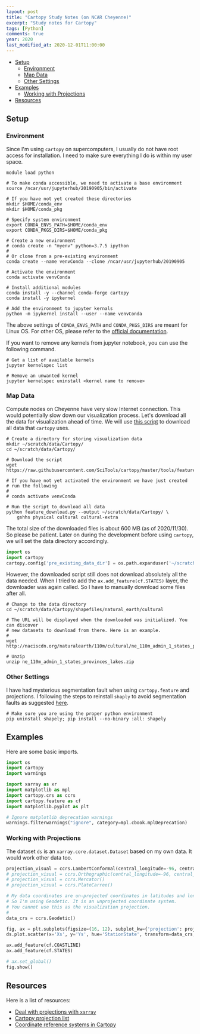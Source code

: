 ```yaml
---
layout: post
title: "Cartopy Study Notes (on NCAR Cheyenne)"
excerpt: "Study notes for Cartopy"
tags: [Python]
comments: true
year: 2020
last_modified_at: 2020-12-01T11:00:00
---
```


<!-- vim-markdown-toc GFM -->

* [Setup](#setup)
    * [Environment](#environment)
    * [Map Data](#map-data)
    * [Other Settings](#other-settings)
* [Examples](#examples)
    * [Working with Projections](#working-with-projections)
* [Resources](#resources)

<!-- vim-markdown-toc -->

## Setup

### Environment

Since I'm using `cartopy` on supercomputers, I usually do not have root access for installation. I need to make sure everything I do is within my user space.

```shell
module load python

# To make conda accessible, we need to activate a base environment
source /ncar/usr/jupyterhub/20190905/bin/activate

# If you have not yet created these directories
mkdir $HOME/conda_env
mkdir $HOME/conda_pkg

# Specify system environment
export CONDA_ENVS_PATH=$HOME/conda_env
export CONDA_PKGS_DIRS=$HOME/conda_pkg

# Create a new environment
# conda create -n "myenv" python=3.7.5 ipython
#
# Or clone from a pre-existing environment
conda create --name venvConda --clone /ncar/usr/jupyterhub/20190905

# Activate the environment
conda activate venvConda

# Install additional modules
conda install -y --channel conda-forge cartopy
conda install -y ipykernel

# Add the environment to jupyter kernals
python -m ipykernel install --user --name venvConda
```

The above settings of `CONDA_ENVS_PATH` and `CONDA_PKGS_DIRS` are meant for Linux OS. For other OS, please refer to the [official documentation](https://conda.io/projects/conda/en/latest/user-guide/configuration/use-condarc.html#specify-environment-directories-envs-dirs).

If you want to remove any kernels from jupyter notebook, you can use the following command.

```shell
# Get a list of available kernels
jupyter kernelspec list

# Remove an unwanted kernel
jupyter kernelspec uninstall <kernel name to remove> 
```

### Map Data

Compute nodes on Cheyenne have very slow Internet connection. This would potentially slow down our visualization process. Let's download all the data for visualization ahead of time. We will use [this script](https://github.com/SciTools/cartopy/blob/master/tools/feature_download.py) to download all data that `cartopy` uses.

```shell
# Create a directory for storing visualization data
mkdir ~/scratch/data/Cartopy/
cd ~/scratch/data/Cartopy/

# Download the script
wget https://raw.githubusercontent.com/SciTools/cartopy/master/tools/feature_download.py

# If you have not yet activated the environment we have just created
# run the following
#
# conda activate venvConda

# Run the script to download all data
python feature_download.py --output ~/scratch/data/Cartopy/ \
    gshhs physical cultural cultural-extra
```

The total size of the downloaded files is about 600 MB (as of 2020/11/30). So please be patient. Later on during the development before using `cartopy`, we will set the data directory accordingly.

```python
import os
import cartopy
cartopy.config['pre_existing_data_dir'] = os.path.expanduser('~/scratch/data/Cartopy/')

```

However, the downloaded script still does not download absolutely all the data needed. When I tried to add the `ax.add_feature(cf.STATES)` layer, the downloader was again called. So I have to manually download some files after all.

```shell
# Change to the data directory
cd ~/scratch/data/Cartopy/shapefiles/natural_earth/cultural

# The URL will be displayed when the downloaded was initialized. You can discover 
# new datasets to download from there. Here is an example.
#
wget http://naciscdn.org/naturalearth/110m/cultural/ne_110m_admin_1_states_provinces_lakes.zip

# Unzip
unzip ne_110m_admin_1_states_provinces_lakes.zip
```

### Other Settings

I have had mysterious segmentation fault when using `cartopy.feature` and projections. I following the steps to reinstall `shaply` to avoid segmentation faults as suggested [here](https://github.com/SciTools/cartopy/issues/879).

```shell
# Make sure you are using the proper python environment
pip uninstall shapely; pip install --no-binary :all: shapely
```

## Examples

Here are some basic imports.

```python
import os
import cartopy
import warnings

import xarray as xr
import matplotlib as mpl
import cartopy.crs as ccrs
import cartopy.feature as cf
import matplotlib.pyplot as plt

# Ignore matplotlib deprecation warnings
warnings.filterwarnings("ignore", category=mpl.cbook.mplDeprecation)
```

### Working with Projections

The dataset `ds` is an `xarray.core.dataset.Dataset` based on my own data. It would work other data too.

```python
projection_visual = ccrs.LambertConformal(central_longitude=-96, central_latitude=45)
# projection_visual = ccrs.Orthographic(central_longitude=-96, central_latitude=45)
# projection_visual = ccrs.Mercator()
# projection_visual = ccrs.PlateCarree()

# My data coordinates are un-projected coordinates in latitudes and longitudes.
# So I'm using Geodetic. It is an unprojected coordinate system.
# You cannot use this as the visualization projection.
#
data_crs = ccrs.Geodetic()

fig, ax = plt.subplots(figsize=(16, 12), subplot_kw={'projection': projection_visual})
ds.plot.scatter(x='Xs', y='Ys', hue='StationState', transform=data_crs, ax=ax, s=0.7)

ax.add_feature(cf.COASTLINE)
ax.add_feature(cf.STATES)

# ax.set_global()
fig.show()
```

## Resources

Here is a list of resources:

- [Deal with projections with `xarray`](http://xarray.pydata.org/en/stable/examples/visualization_gallery.html?highlight=projection#Multiple-plots-and-map-projections)
- [Cartopy projection list](https://scitools.org.uk/cartopy/docs/v0.15/crs/projections.html)
- [Coordinate reference systems in Cartopy](https://scitools.org.uk/cartopy/docs/v0.15/crs/index.html#coordinate-reference-systems-in-cartopy)
